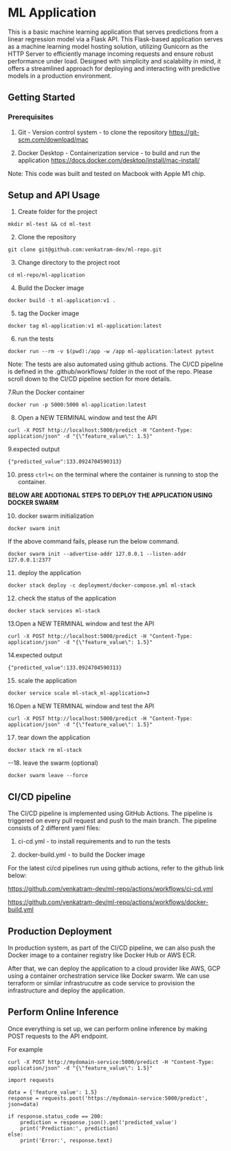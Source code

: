 # ML Application

This is a basic machine learning application that serves predictions from a linear regression model via a Flask API.
This Flask-based application serves as a machine learning model hosting solution, utilizing Gunicorn as the HTTP Server to efficiently manage incoming requests and ensure robust performance under load. Designed with simplicity and scalability in mind, it offers a streamlined approach for deploying and interacting with predictive models in a production environment.

## Getting Started

### Prerequisites

1. Git - Version control system - to clone the repository
    https://git-scm.com/download/mac


2. Docker Desktop - Containerization service - to build and run the application
   https://docs.docker.com/desktop/install/mac-install/

Note: This code was built and tested on Macbook with Apple M1 chip.

## Setup and API Usage

1. Create folder for the project

```mkdir ml-test && cd ml-test```

2. Clone the repository

```git clone git@github.com:venkatram-dev/ml-repo.git```


3. Change directory to the project root

```cd ml-repo/ml-application```

4. Build the Docker image

```docker build -t ml-application:v1 .```

5. tag the Docker image

```docker tag ml-application:v1 ml-application:latest```

6. run the tests

```docker run --rm -v $(pwd):/app -w /app ml-application:latest pytest```

Note: The tests are also automated using github actions. The CI/CD pipeline is defined in the .github/workflows/ folder
in the root of the repo. Please scroll down to the CI/CD pipeline section for more details.

7.Run the Docker container

```docker run -p 5000:5000 ml-application:latest```

8. Open a NEW TERMINAL window and test the API

```
curl -X POST http://localhost:5000/predict -H "Content-Type: application/json" -d "{\"feature_value\": 1.5}"
```
9.expected output

```
{"predicted_value":133.0924704590313}
```

10. press `ctrl+c` on the terminal where the container is running to stop the container.


**BELOW ARE ADDTIONAL STEPS TO DEPLOY THE APPLICATION USING DOCKER SWARM**

10. docker swarm initialization

```docker swarm init```

If the above command fails, please run the below command.

```docker swarm init --advertise-addr 127.0.0.1 --listen-addr 127.0.0.1:2377```

11. deploy the application

```docker stack deploy -c deployment/docker-compose.yml ml-stack```

12. check the status of the application

```docker stack services ml-stack```

13.Open a NEW TERMINAL window and test the API

```
curl -X POST http://localhost:5000/predict -H "Content-Type: application/json" -d "{\"feature_value\": 1.5}"
```

14.expected output

```
{"predicted_value":133.0924704590313}
```

15. scale the application

```docker service scale ml-stack_ml-application=3```

16.Open a NEW TERMINAL window and test the API

```
curl -X POST http://localhost:5000/predict -H "Content-Type: application/json" -d "{\"feature_value\": 1.5}"
```

17. tear down the application

```docker stack rm ml-stack```

--18. leave the swarm (optional)

```docker swarm leave --force```

## CI/CD pipeline

The CI/CD pipeline is implemented using GitHub Actions. The pipeline is triggered on every pull request and push to the main branch. 
The pipeline consists of 2 different yaml files:

1. ci-cd.yml - to install requirements and to run the tests

2. docker-build.yml - to build the Docker image

For the latest ci/cd pipelines run using github actions, refer to the github link below:

https://github.com/venkatram-dev/ml-repo/actions/workflows/ci-cd.yml

https://github.com/venkatram-dev/ml-repo/actions/workflows/docker-build.yml


## Production Deployment

In production system, as part of the CI/CD pipeline, we can also push the Docker image to a container registry like Docker Hub or AWS ECR.

After that, we can deploy the application to a cloud provider like AWS, GCP using a container orchestration service like Docker swarm.
We can use terraform or similar infrastrucutre as code service to provision the infrastructure and deploy the application.

## Perform Online Inference
Once everything is set up, we can perform online inference by making POST requests to the API endpoint.

For example 

```
curl -X POST http://mydomain-service:5000/predict -H "Content-Type: application/json" -d "{\"feature_value\": 1.5}"
```

```
import requests

data = {'feature_value': 1.5}
response = requests.post('https://mydomain-service:5000/predict', json=data)

if response.status_code == 200:
    prediction = response.json().get('predicted_value')
    print('Prediction:', prediction)
else:
    print('Error:', response.text)
```

